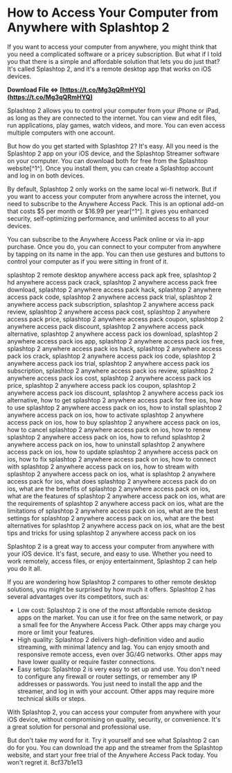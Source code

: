 
 
# How to Access Your Computer from Anywhere with Splashtop 2
 
If you want to access your computer from anywhere, you might think that you need a complicated software or a pricey subscription. But what if I told you that there is a simple and affordable solution that lets you do just that? It's called Splashtop 2, and it's a remote desktop app that works on iOS devices.
 
**Download File ⇔ [https://t.co/Mg3qQRmHYQ](https://t.co/Mg3qQRmHYQ)**


 
Splashtop 2 allows you to control your computer from your iPhone or iPad, as long as they are connected to the internet. You can view and edit files, run applications, play games, watch videos, and more. You can even access multiple computers with one account.
 
But how do you get started with Splashtop 2? It's easy. All you need is the Splashtop 2 app on your iOS device, and the Splashtop Streamer software on your computer. You can download both for free from the Splashtop website[^1^]. Once you install them, you can create a Splashtop account and log in on both devices.
 
By default, Splashtop 2 only works on the same local wi-fi network. But if you want to access your computer from anywhere across the internet, you need to subscribe to the Anywhere Access Pack. This is an optional add-on that costs $5 per month or $16.99 per year[^1^]. It gives you enhanced security, self-optimizing performance, and unlimited access to all your devices.
 
You can subscribe to the Anywhere Access Pack online or via in-app purchase. Once you do, you can connect to your computer from anywhere by tapping on its name in the app. You can then use gestures and buttons to control your computer as if you were sitting in front of it.
 
splashtop 2 remote desktop anywhere access pack apk free,  splashtop 2 hd anywhere access pack crack,  splashtop 2 anywhere access pack free download,  splashtop 2 anywhere access pack hack,  splashtop 2 anywhere access pack code,  splashtop 2 anywhere access pack trial,  splashtop 2 anywhere access pack subscription,  splashtop 2 anywhere access pack review,  splashtop 2 anywhere access pack cost,  splashtop 2 anywhere access pack price,  splashtop 2 anywhere access pack coupon,  splashtop 2 anywhere access pack discount,  splashtop 2 anywhere access pack alternative,  splashtop 2 anywhere access pack ios download,  splashtop 2 anywhere access pack ios app,  splashtop 2 anywhere access pack ios free,  splashtop 2 anywhere access pack ios hack,  splashtop 2 anywhere access pack ios crack,  splashtop 2 anywhere access pack ios code,  splashtop 2 anywhere access pack ios trial,  splashtop 2 anywhere access pack ios subscription,  splashtop 2 anywhere access pack ios review,  splashtop 2 anywhere access pack ios cost,  splashtop 2 anywhere access pack ios price,  splashtop 2 anywhere access pack ios coupon,  splashtop 2 anywhere access pack ios discount,  splashtop 2 anywhere access pack ios alternative,  how to get splashtop 2 anywhere access pack for free ios,  how to use splashtop 2 anywhere access pack on ios,  how to install splashtop 2 anywhere access pack on ios,  how to activate splashtop 2 anywhere access pack on ios,  how to buy splashtop 2 anywhere access pack on ios,  how to cancel splashtop 2 anywhere access pack on ios,  how to renew splashtop 2 anywhere access pack on ios,  how to refund splashtop 2 anywhere access pack on ios,  how to uninstall splashtop 2 anywhere access pack on ios,  how to update splashtop 2 anywhere access pack on ios,  how to fix splashtop 2 anywhere access pack on ios,  how to connect with splashtop 2 anywhere access pack on ios,  how to stream with splashtop 2 anywhere access pack on ios,  what is splashtop 2 anywhere access pack for ios,  what does splashtop 2 anywhere access pack do on ios,  what are the benefits of splashtop 2 anywhere access pack on ios,  what are the features of splashtop 2 anywhere access pack on ios,  what are the requirements of splashtop 2 anywhere access pack on ios,  what are the limitations of splashtop 2 anywhere access pack on ios,  what are the best settings for splashtop 2 anywhere access pack on ios,  what are the best alternatives for splashtop 2 anywhere access pack on ios,  what are the best tips and tricks for using splashtop 2 anywhere access pack on ios
 
Splashtop 2 is a great way to access your computer from anywhere with your iOS device. It's fast, secure, and easy to use. Whether you need to work remotely, access files, or enjoy entertainment, Splashtop 2 can help you do it all.
  
If you are wondering how Splashtop 2 compares to other remote desktop solutions, you might be surprised by how much it offers. Splashtop 2 has several advantages over its competitors, such as:
 
- Low cost: Splashtop 2 is one of the most affordable remote desktop apps on the market. You can use it for free on the same network, or pay a small fee for the Anywhere Access Pack. Other apps may charge you more or limit your features.
- High quality: Splashtop 2 delivers high-definition video and audio streaming, with minimal latency and lag. You can enjoy smooth and responsive remote access, even over 3G/4G networks. Other apps may have lower quality or require faster connections.
- Easy setup: Splashtop 2 is very easy to set up and use. You don't need to configure any firewall or router settings, or remember any IP addresses or passwords. You just need to install the app and the streamer, and log in with your account. Other apps may require more technical skills or steps.

With Splashtop 2, you can access your computer from anywhere with your iOS device, without compromising on quality, security, or convenience. It's a great solution for personal and professional use.
 
But don't take my word for it. Try it yourself and see what Splashtop 2 can do for you. You can download the app and the streamer from the Splashtop website, and start your free trial of the Anywhere Access Pack today. You won't regret it.
 8cf37b1e13
 

